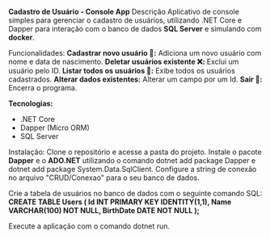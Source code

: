 **Cadastro de Usuário - Console App**
Descrição
Aplicativo de console simples para gerenciar o cadastro de usuários, utilizando .NET Core e Dapper para interação com o banco de dados **SQL Server** e simulando com **docker**.

Funcionalidades: 
**Cadastrar novo usuário 📝:** Adiciona um novo usuário com nome e data de nascimento.
**Deletar usuários existente ❌:** Exclui um usuário pelo ID.
**Listar todos os usuários 👥:** Exibe todos os usuários cadastrados.
**Alterar dados existentes:** Alterar um campo por um Id.
**Sair 🚪:** Encerra o programa.

**Tecnologias:**
- .NET Core
- Dapper (Micro ORM)
- SQL Server

Instalação: 
Clone o repositório e acesse a pasta do projeto.
Instale o pacote **Dapper** e o **ADO.NET** utilizando o comando dotnet add package Dapper e dotnet add package System.Data.SqlClient.
Configure a string de conexão no arquivo "CRUD/Conexao" para o seu banco de dados.

Crie a tabela de usuários no banco de dados com o seguinte comando SQL:
**CREATE TABLE Users (
    Id INT PRIMARY KEY IDENTITY(1,1),
    Name VARCHAR(100) NOT NULL,
    BirthDate DATE NOT NULL
);**

Execute a aplicação com o comando dotnet run.
